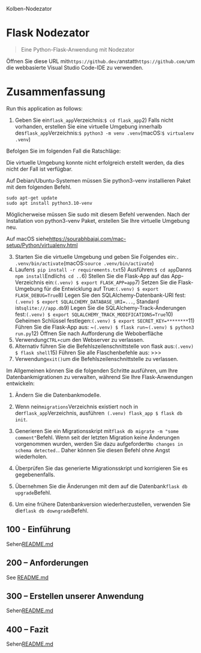 Kolben-Nodezator

# Flask Nodezator

> Eine Python-Flask-Anwendung mit Nodezator

Öffnen Sie diese URL mit`https://github.dev/`anstatt`https://github.com/`um die webbasierte Visual Studio Code-IDE zu verwenden.

# Zusammenfassung

Run this application as follows:

1) Geben Sie ein`flask_app`Verzeichnis:`$ cd flask_app`2) Falls nicht vorhanden, erstellen Sie eine virtuelle Umgebung innerhalb des`flask_app`Verzeichnis:`$ python3 -m venv .venv`(macOS:`$ virtualenv .venv`)

Befolgen Sie im folgenden Fall die Ratschläge:

Die virtuelle Umgebung konnte nicht erfolgreich erstellt werden, da dies nicht der Fall ist
verfügbar.

Auf Debian/Ubuntu-Systemen müssen Sie python3-venv installieren
Paket mit dem folgenden Befehl.

    sudo apt-get update
    sudo apt install python3.10-venv

Möglicherweise müssen Sie sudo mit diesem Befehl verwenden.  Nach der Installation von python3-venv
Paket, erstellen Sie Ihre virtuelle Umgebung neu.

Auf macOS siehe<https://sourabhbajaj.com/mac-setup/Python/virtualenv.html>

3) Starten Sie die virtuelle Umgebung und geben Sie Folgendes ein:`. .venv/bin/activate`(macOS:`source .venv/bin/activate`)
4) Laufen`$ pip install -r requirements.txt`5) Ausführen:`$ cd app`Dann`$ npm install`Endlich`$ cd ..`6) Stellen Sie die Flask-App auf das App-Verzeichnis ein:`(.venv) $ export FLASK_APP=app`7) Setzen Sie die Flask-Umgebung für die Entwicklung auf True:`(.venv) $ export FLASK_DEBUG=True`8) Legen Sie den SQLAlchemy-Datenbank-URI fest:`(.venv) $ export SQLALCHEMY_DATABASE_URI=...`, Standard ist`sqlite:///app.db`9) Legen Sie die SQLAlchemy-Track-Änderungen fest:`(.venv) $ export SQLALCHEMY_TRACK_MODIFICATIONS=True`10) Geheimen Schlüssel festlegen:`(.venv) $ export SECRET_KEY=********`11) Führen Sie die Flask-App aus: ~`(.venv) $ flask run`~`(.venv) $ python3 run.py`12) Öffnen Sie nach Aufforderung die Weboberfläche
13) Verwendung`CTRL+c`um den Webserver zu verlassen.
14) Alternativ führen Sie die Befehlszeilenschnittstelle von flask aus:`(.venv) $ flask shell`15) Führen Sie alle Flaschenbefehle aus: >>>
16) Verwendung`exit()`um die Befehlszeilenschnittstelle zu verlassen.

Im Allgemeinen können Sie die folgenden Schritte ausführen, um Ihre Datenbankmigrationen zu verwalten, während Sie Ihre Flask-Anwendungen entwickeln:

1) Ändern Sie die Datenbankmodelle.

2) Wenn nein`migrations`Verzeichnis existiert noch in der`flask_app`Verzeichnis, ausführen` (.venv) flask_app $ flask db init`.

3) Generieren Sie ein Migrationsskript mit`flask db migrate -m "some comment"`Befehl. Wenn seit der letzten Migration keine Änderungen vorgenommen wurden, werden Sie dazu aufgefordert`No changes in schema detected.`. Daher können Sie diesen Befehl ohne Angst wiederholen.

4) Überprüfen Sie das generierte Migrationsskript und korrigieren Sie es gegebenenfalls.

5) Übernehmen Sie die Änderungen mit dem auf die Datenbank`flask db upgrade`Befehl.

6) Um eine frühere Datenbankversion wiederherzustellen, verwenden Sie die`flask db downgrade`Befehl.

## 100 - Einführung

Sehen[README.md](./100/README.md)

## 200 – Anforderungen

See [README.md](./200/README.md)

## 300 – Erstellen unserer Anwendung

Sehen[README.md](./300/README.md)

## 400 – Fazit

Sehen[README.md](./400/README.md)
